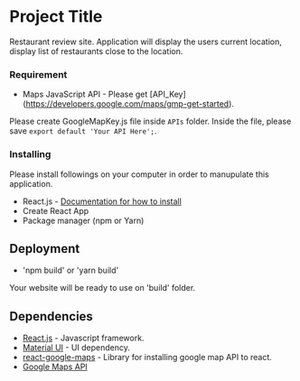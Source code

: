 # Project Title

Restaurant review site. Application will display the users current location, display list of restaurants close to the location.

### Requirement

* Maps JavaScript API - Please get [API_Key] (https://developers.google.com/maps/gmp-get-started).

Please create GoogleMapKey.js file inside `APIs` folder. Inside the file, please save `export default 'Your API Here';`.

### Installing

Please install followings on your computer in order to manupulate this application.

* React.js - [Documentation for how to install](https://reactjs.org/docs/create-a-new-react-app.html)
* Create React App
* Package manager (npm or Yarn)

## Deployment

* 'npm build' or 'yarn build'

Your website will be ready to use on 'build' folder.

## Dependencies

* [React.js](https://reactjs.org/docs/create-a-new-react-app.html) - Javascript framework.
* [Material UI](https://material-ui.com/getting-started/installation/) - UI dependency.
* [react-google-maps](https://tomchentw.github.io/react-google-maps) - Library for installing google map API to react.
* [Google Maps API]((https://developers.google.com/maps/documentation/javascript/tutorial))